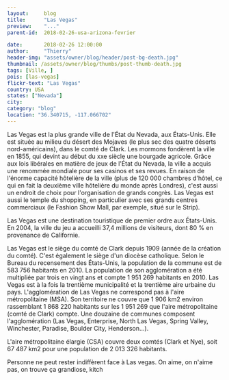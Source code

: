 ```yaml
---
layout:     blog
title:      "Las Vegas"
preview:    "..."
parent-id:  2018-02-26-usa-arizona-fevrier

date:       2018-02-26 12:00:00
author:     "Thierry"
header-img: "assets/owner/blog/header/post-bg-death.jpg"
thumbnail: /assets/owner/blog/thumbs/post-thumb-death.jpg
tags: [Ville, ]
pois: [las-vegas]
flickr-text: "Las Vegas"
country: USA 
states: ["Nevada"]
city: 
category: "blog"
location: "36.340715, -117.066702"
---
```


Las Vegas est la plus grande ville de l'État du Nevada, aux États-Unis. Elle est située au milieu du désert des Mojaves (le plus sec des quatre déserts nord-américains), dans le comté de Clark. Les mormons fondèrent la ville en 1855, qui devint au début du xxe siècle une bourgade agricole. Grâce aux lois libérales en matière de jeux de l'État du Nevada, la ville a acquis une renommée mondiale pour ses casinos et ses revues. En raison de l'énorme capacité hôtelière de la ville (plus de 120 000 chambres d'hôtel, ce qui en fait la deuxième ville hôtelière du monde après Londres), c'est aussi un endroit de choix pour l'organisation de grands congrès. Las Vegas est aussi le temple du shopping, en particulier avec ses grands centres commerciaux (le Fashion Show Mall, par exemple, situé sur le Strip).

Las Vegas est une destination touristique de premier ordre aux États-Unis. En 2004, la ville du jeu a accueilli 37,4 millions de visiteurs, dont 80 % en provenance de Californie.

Las Vegas est le siège du comté de Clark depuis 1909 (année de la création du comté). C'est également le siège d'un diocèse catholique. Selon le Bureau du recensement des États-Unis, la population de la commune est de 583 756 habitants en 2010. La population de son agglomération a été multipliée par trois en vingt ans et compte 1 951 269 habitants en 2010. Las Vegas est à la fois la trentième municipalité et la trentième aire urbaine du pays. L'agglomération de Las Vegas ne correspond pas à l'aire métropolitaine (MSA). Son territoire ne couvre que 1 906 km2 environ rassemblant 1 868 220 habitants sur les 1 951 269 que l'aire métropolitaine (comté de Clark) compte. Une douzaine de communes composent l'agglomération (Las Vegas, Enterprise, North Las Vegas, Spring Valley, Winchester, Paradise, Boulder City, Henderson…).

L'aire métropolitaine élargie (CSA) couvre deux comtés (Clark et Nye), soit 67 487 km2 pour une population de 2 013 326 habitants.



Personne ne peut rester indiffèrent face à Las vegas. On aime, on n'aime pas, on trouve ça grandiose, kitch